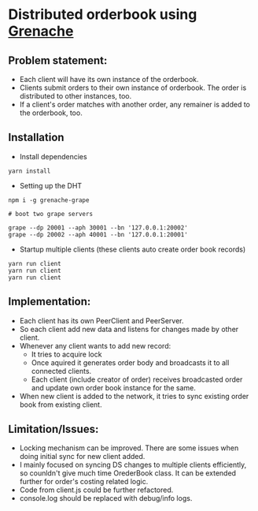 # Distributed orderbook using [Grenache](https://github.com/bitfinexcom/grenache-grape)

## Problem statement:

- Each client will have its own instance of the orderbook.
- Clients submit orders to their own instance of orderbook. The order is distributed to other instances, too.
- If a client's order matches with another order, any remainer is added to the orderbook, too.

## Installation

- Install dependencies

```
yarn install
```

- Setting up the DHT

```
npm i -g grenache-grape

# boot two grape servers

grape --dp 20001 --aph 30001 --bn '127.0.0.1:20002'
grape --dp 20002 --aph 40001 --bn '127.0.0.1:20001'
```

- Startup multiple clients (these clients auto create order book records)

```
yarn run client
yarn run client
yarn run client
```

## Implementation:

- Each client has its own PeerClient and PeerServer.
- So each client add new data and listens for changes made by other client.
- Whenever any client wants to add new record:
  - It tries to acquire lock
  - Once aquired it generates order body and broadcasts it to all connected clients.
  - Each client (include creator of order) receives broadcasted order and update own order book instance for the same.
- When new client is added to the network, it tries to sync existing order book from existing client.

## Limitation/Issues:

- Locking mechanism can be improved. There are some issues when doing initial sync for new client added.
- I mainly focused on syncing DS changes to multiple clients efficiently, so counldn't give much time OrederBook class. It can be extended further for order's costing related logic.
- Code from client.js could be further refactored.
- console.log should be replaced with debug/info logs.
